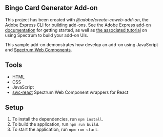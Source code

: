 ## Bingo Card Generator Add-on

This project has been created with _@adobe/create-ccweb-add-on_, the Adobe Express CLI for building add-ons. See the [Adobe Express add-on documentation](https://developer.adobe.com/express/add-ons/docs/guides/) for getting started, as well as [the associated tutorial](https://developer.adobe.com/express/add-ons/docs/guides/tutorials/) on using Spectrum to build your add-on UIs.  

This sample add-on demonstrates how develop an add-on using JavaScript and [Spectrum Web Components](https://opensource.adobe.com/spectrum-web-components).

## Tools

- HTML
- CSS
- JavaScript
- [swc-react](https://opensource.adobe.com/spectrum-web-components/using-swc-react/) Spectrum Web Component wrappers for React

## Setup

1. To install the dependencies, run `npm install`.
2. To build the application, run `npm run build`.
3. To start the application, run `npm run start`.
